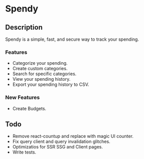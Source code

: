 # Spendy

## Description

Spendy is a simple, fast, and secure way to track your spending.

### Features

* Categorize your spending.
* Create custom categories.
* Search for specific categories.
* View your spending history.
* Export your spending history to CSV.

### New Features

* Create Budgets.

## Todo

* Remove react-countup and replace with magic UI counter.
* Fix query client and query invalidation glitches.
* Optimizatios for SSR SSG and Client pages.
* Write tests.
